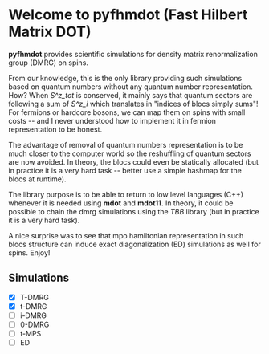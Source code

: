 # Welcome to pyfhmdot (Fast Hilbert Matrix DOT)

**pyfhmdot** provides scientific simulations for density matrix
renormalization group (DMRG) on spins.

From our knowledge, this is the only library providing such
simulations based on quantum numbers without any quantum number
representation. How? When _S^z_tot_ is conserved, it mainly says that
quantum sectors are following a sum of _S^z_i_ which translates in
"indices of blocs simply sums"! For fermions or hardcore bosons, we
can map them on spins with small costs -- and I never understood how
to implement it in fermion representation to be honest.

The advantage of removal of quantum numbers representation is to be
much closer to the computer world so the reshuffling of quantum
sectors are now avoided. In theory, the blocs could even be statically
allocated (but in practice it is a very hard task -- better use a
simple hashmap for the blocs at runtime).

The library purpose is to be able to return to low level languages
(C++) whenever it is needed using **mdot** and **mdot11**. In theory,
it could be possible to chain the dmrg simulations using the *TBB*
library (but in practice it is a very hard task).

A nice surprise was to see that mpo hamiltonian representation in such
blocs structure can induce exact diagonalization (ED) simulations as
well for spins. Enjoy!

## Simulations

- [x] T-DMRG
- [x] t-DMRG
- [ ] i-DMRG
- [ ] 0-DMRG
- [ ] t-MPS
- [ ] ED
